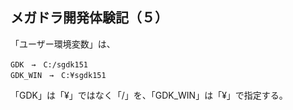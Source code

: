 ## メガドラ開発体験記（５）

「ユーザー環境変数」は、

```
GDK　→　C:/sgdk151
GDK_WIN　→　C:¥sgdk151
```
「GDK」は「¥」ではなく「/」を、「GDK_WIN」は「¥」で指定する。

